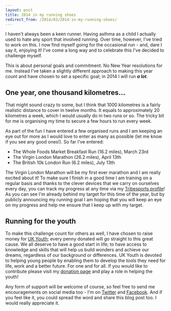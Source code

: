 ```yaml
---
layout: post
title: 2014 in my running shoes
redirect_from: /2014/03/2014-in-my-running-shoes/
---
```


I haven't always been a keen runner. Having asthma as a child I actually used to hate any sport that involved running. Over time, however, I've tried to work on this. I now find myself going for the occasional run - and, dare I say it, enjoying it! I've come a long way and to celebrate this I've decided to challenge myself.

This is about personal goals and commitment. No New Year resolutions for me. Instead I've taken a slightly different approach to making this year count and have chosen to set a specific goal; in 2014 I will run ***a lot***.

## One year, one thousand kilometres...

That might sound crazy to some, but I think that 1000 kilometres is a fairly realistic distance to cover in twelve months. It equals to approximately 20 kilometres a week, which I would usually do in two runs or so. The tricky bit for me is organising my time to secure a few hours to run every week.

As part of the fun I have entered a few organised runs and I am keeping an eye out for more as I would love to enter as many as possible (let me know if you see any good ones!). So far I've entered:

* The Whole Foods Market Breakfast Run (16.2 miles), March 23rd
* The Virgin London Marathon (26.2 miles), April 13th
* The British 10k London Run (6.2 miles), July 13th

The Virgin London Marathon will be my first ever marathon and I am really excited about it! To make sure I finish in a good time I am training on a regular basis and thanks to the clever devices that we carry on ourselves every day, you can track my progress at any time via my [Tribesports profile](http://tribesports.com/users/kevinplattret/training/running?year=2014)! As you can see I'm already behind my target for this time of the year, but by publicly announcing my running goal I am hoping that you will keep an eye on my progress and help me ensure that I keep up with my target.

## Running for the youth

To make this challenge count for others as well, I have chosen to raise money for [UK Youth](http://ukyouth.org); every penny donated will go straight to this great cause. We all deserve to have a good start in life; to have access to knowledge and skills that will help us build wonders and achieve our dreams, regardless of our background or differences. UK Youth is devoted to helping young people by enabling them to develop the tools they need for life, work and a better future. For one and for all. If you would like to contribute please visit my [donation page](http://uk.virginmoneygiving.com/kplattret) and play a role in helping the youth!

Any form of support will be welcome of course, so feel free to send me encouragements on social media too - I'm on [Twitter](https://twitter.com/kplattret) and [Facebook](https://facebook.com/kevinplattret). And if you feel like it, you could spread the word and share this blog post too. I would really appreciate it.
